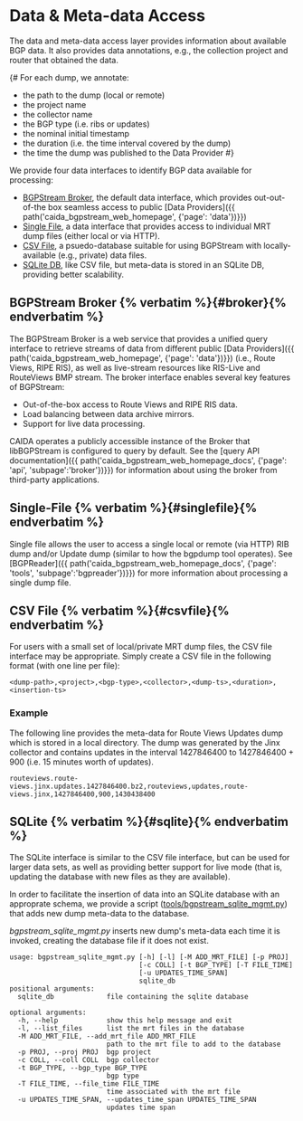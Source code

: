 Data &amp; Meta-data Access
===========================

The data and meta-data access layer provides information about available BGP data.
It also provides data annotations, e.g., the collection project and router
that obtained the data.

{#
For each dump, we annotate:

* the path to the dump (local or remote)
* the project name
* the collector name 
* the BGP type (i.e. ribs or updates)
* the nominal initial timestamp
* the duration (i.e. the time interval covered by the dump)
* the time the dump was published to the Data Provider
#}

We provide four data interfaces to identify BGP data available for processing:

 - [BGPStream Broker](#broker), the default data interface, which provides
  out-out-of-the box seamless access to public
  [Data Providers]({{ path('caida_bgpstream_web_homepage', {'page': 'data'})}})
 - [Single File](#singlefile), a data interface that provides access to individual MRT dump files (either local or via HTTP).
 - [CSV File](#csvfile), a psuedo-database suitable for using BGPStream with locally-available (e.g., private) data files.
 - [SQLite DB](#sqlite), like CSV file, but meta-data is stored in an SQLite DB, providing better scalability.

## BGPStream Broker {% verbatim %}{#broker}{% endverbatim %}

The BGPStream Broker is a web service that provides a unified query interface
to retrieve streams of data from different public
[Data Providers]({{ path('caida_bgpstream_web_homepage', {'page': 'data'})}})
(i.e., Route Views, RIPE RIS), as well as live-stream resources like RIS-Live and RouteViews BMP stream.
The broker interface enables several key features of BGPStream:

 * Out-of-the-box access to Route Views and RIPE RIS data.
 * Load balancing between data archive mirrors.
 * Support for live data processing.
 
CAIDA operates a publicly accessible instance of the Broker that
libBGPStream is configured to query by default. See the 
[query API documentation]({{ path('caida_bgpstream_web_homepage_docs', {'page': 'api', 'subpage':'broker'})}})
for information about using the broker from third-party applications.


## Single-File {% verbatim %}{#singlefile}{% endverbatim %}

Single file allows the user to access a single local or remote (via HTTP) RIB
dump and/or Update dump (similar to how the bgpdump tool operates). See
[BGPReader]({{ path('caida_bgpstream_web_homepage_docs', {'page': 'tools', 'subpage':'bgpreader'})}})
for more information about processing a single dump file.


## CSV File {% verbatim %}{#csvfile}{% endverbatim %}

For users with a small set of local/private MRT dump files, the CSV file
interface may be appropriate. Simply create a CSV file in the following format
(with one line per file):

~~~
<dump-path>,<project>,<bgp-type>,<collector>,<dump-ts>,<duration>,<insertion-ts>
~~~

### Example

The following line provides the meta-data for Route Views Updates dump
which is stored in a local directory. The dump was generated by the
Jinx collector and contains updates in the interval 1427846400 to
1427846400 + 900 (i.e. 15 minutes worth of updates).

~~~
routeviews.route-views.jinx.updates.1427846400.bz2,routeviews,updates,route-views.jinx,1427846400,900,1430438400
~~~

## SQLite {% verbatim %}{#sqlite}{% endverbatim %}

The SQLite interface is similar to the CSV file interface, but can be used for
larger data sets, as well as providing better support for live mode (that is,
 updating the database with new files as they are available).

In order to facilitate the insertion of data into an SQLite database with
an approprate schema, we provide a script
([tools/bgpstream_sqlite_mgmt.py](https://github.com/CAIDA/bgpstream/blob/master/tools/bgpstream_sqlite_mgmt.py))
that adds new dump meta-data to the database.

_bgpstream_sqlite_mgmt.py_ inserts new dump's meta-data each time it
 is invoked, creating the database file if it does not exist.

~~~
usage: bgpstream_sqlite_mgmt.py [-h] [-l] [-M ADD_MRT_FILE] [-p PROJ]
                                [-c COLL] [-t BGP_TYPE] [-T FILE_TIME]
                                [-u UPDATES_TIME_SPAN]
                                sqlite_db
positional arguments:
  sqlite_db             file containing the sqlite database

optional arguments:
  -h, --help            show this help message and exit
  -l, --list_files      list the mrt files in the database
  -M ADD_MRT_FILE, --add_mrt_file ADD_MRT_FILE
                        path to the mrt file to add to the database
  -p PROJ, --proj PROJ  bgp project
  -c COLL, --coll COLL  bgp collector
  -t BGP_TYPE, --bgp_type BGP_TYPE
                        bgp type
  -T FILE_TIME, --file_time FILE_TIME
                        time associated with the mrt file
  -u UPDATES_TIME_SPAN, --updates_time_span UPDATES_TIME_SPAN
                        updates time span
~~~
